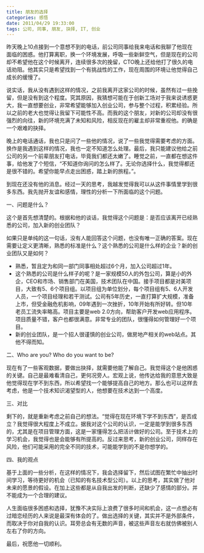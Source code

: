 ```yaml
---
title: 朋友的选择
categories: 感悟
date: 2011/04/29 19:33:00
tags: 公司, 同事, 朋友, 抉择, IT, 创业
---
```

昨天晚上10点接到一个意想不到的电话，前公司同事给我来电话和我聊了他现在面临的困惑。他打算离职，换一个环境发展，呼吸一些新鲜空气，但是现在的公司却不希望他在这个时候离开，连续很多次的挽留，CTO晚上还给他打了很久的电话劝阻。他其实只是希望找到一个有挑战性的工作，现在周围的环境让他觉得自己成长的缓慢了。

说实话，我从没有遇到这样的情况，之前我离开这家公司的时候，虽然有过一些挽留，但是没有到这个程度。究其原因，我猜想可能在于创新工场对于我来说诱惑更大，我一直想要创业，非常希望能够加入创业公司，参与整个过程，积累经验。所以之前的老大也觉得让我留下可能性不高。而我的这个朋友，对新的公司却没有很强烈的向往，新的环境充满了未知和风险，相反现在的雇主却非常重视他。的确是一个艰难的抉择。

晚上的电话通话，我也只是问了一些他的情况，说了一些我觉得需要考虑的方面。换作是我遇到这样的情况，我也一定不知道怎么处理。最后，我只能建议他给之前公司的另一个前辈朋友打电话，毕竟我们都还太嫩了。睡觉之前，一直都在想这件事，给他发了个短信，“不知道你询问的怎么样了。无论你选择什么，我觉得都还是很不错的。希望你能早点走出困惑，踏上新的旅程。”。

到现在还没有他的消息。经过一天的思考，我越发觉得我可以从这件事情里学到很多东西。我先抛开友谊和感情，理性的分析一下所面临的这个问题。

  一、问题是什么？ 

这个是首先想清楚的。根据和他的谈话，我觉得这个问题是：是否应该离开已经熟悉的公司，加入新的创业团队？

如果只是单纯的这一句话，没有人能回答这个问题，也没有唯一正确的答案。现在需要让定义更清晰，熟悉的标准是什么？这个熟悉的公司是什么样的企业？新的创业团队又是如何？

 * 熟悉，暂且定为和同一部门同事相处超过6个月，加入公司超过1年。
 * 这个熟悉的公司是什么样子的呢？是一家规模50人的外包公司，算是小的外企，CEO和市场、销售部门在美国，技术团队在中国。接手项目都是对美项目，大致有5、6个项目组。以项目组为单位划分，每个项目组有5、6人开发人员，一个项目经理和若干测试。公司有5年历史，一直打算扩大规模，准备上市，但受金融危机影响，09年遇到一次挫折，10年开始有所好转。但10年老员工流失率略高。项目主要是web 2.0方向，帮助客户开发web应用程序。项目质量不错，客户也都很满意。非常专业的团队，很懂得如何管理好一个项目。
 * 新的创业团队，是一个招人很谨慎的创业公司，做房地产相关的web站点。其他不得而知。

  二、Who are you? Who do you want to be?

现在有了一些客观数据，要做出抉择，就需要他能了解自己。我觉得这个是他困惑的关键。自己是最难看清自己，更何况旁人。宏观上说，他传达给我的意思大致是他觉得现在学不到东西，所以希望找一个能够提高自己的地方。那么也可以这样去考虑，他是一个技术知识渴望型的人，他想要在技术达到一个高度。

  三、对比

剩下的，就是重新考虑之前自己的想法。“觉得在现在环境下学不到东西”，是否成立？我觉得很大程度上不成立。据我对这个公司的认识，一定是能学到很多东西的，尤其是在项目管理方面，这是一家懂得怎么把活计做好的公司。至于技术上的学习机会，我觉得也是会能够有所提高的。反过来思考，新的创业公司，同样存在风险，他们可能采用的完全不同的技术，可能能学到的不是你想学的。

  四、我的观点

基于上面的一些分析，在这样的情况下，我会选择留下，然后试图在繁忙中抽出时间学习，等待更好的机会（已知的有名技术型公司）。以上的思考，其实做了他对未来的愿景的假设。在加上这些都是从自我出发的判断，还缺少了感情的部分。并不能成为一个合理的建议。

人生面临很多困惑和选择，犹豫不决实际上浪费了很多时间和机会，这一点想必有过暗恋经历的人来说是最深有体会的了。做出选择的关键，其实并不是外部条件，而取决于你对自我的认识。耳旁总会有无数的声音，被这些声音左右就仿佛被别人左右了你的方向。

最后，祝愿他一切顺利。
